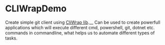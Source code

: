 # CLIWrapDemo
Create simple git client using [CliWrap lib](https://github.com/Tyrrrz/CliWrap).__ Can be used to create powerfull applications which will execute different cmd, powershell, git, dotnet etc. commands in commandline, what helps us to automate different types of tasks. 

